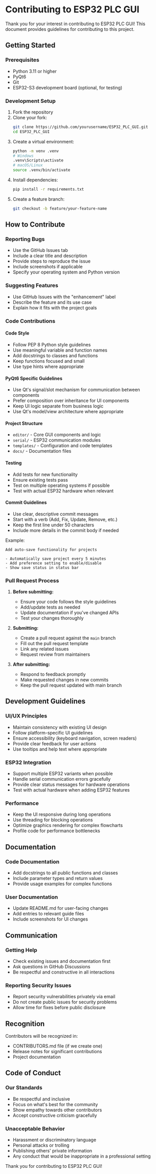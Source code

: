 # Contributing to ESP32 PLC GUI

Thank you for your interest in contributing to ESP32 PLC GUI! This document provides guidelines for contributing to this project.

## Getting Started

### Prerequisites
- Python 3.11 or higher
- PyQt6
- Git
- ESP32-S3 development board (optional, for testing)

### Development Setup
1. Fork the repository
2. Clone your fork:
   ```bash
   git clone https://github.com/yourusername/ESP32_PLC_GUI.git
   cd ESP32_PLC_GUI
   ```
3. Create a virtual environment:
   ```bash
   python -m venv .venv
   # Windows
   .venv\Scripts\activate
   # macOS/Linux
   source .venv/bin/activate
   ```
4. Install dependencies:
   ```bash
   pip install -r requirements.txt
   ```
5. Create a feature branch:
   ```bash
   git checkout -b feature/your-feature-name
   ```

## How to Contribute

### Reporting Bugs
- Use the GitHub Issues tab
- Include a clear title and description
- Provide steps to reproduce the issue
- Include screenshots if applicable
- Specify your operating system and Python version

### Suggesting Features
- Use GitHub Issues with the "enhancement" label
- Describe the feature and its use case
- Explain how it fits with the project goals

### Code Contributions

#### Code Style
- Follow PEP 8 Python style guidelines
- Use meaningful variable and function names
- Add docstrings to classes and functions
- Keep functions focused and small
- Use type hints where appropriate

#### PyQt6 Specific Guidelines
- Use Qt's signal/slot mechanism for communication between components
- Prefer composition over inheritance for UI components
- Keep UI logic separate from business logic
- Use Qt's model/view architecture where appropriate

#### Project Structure
- `editor/` - Core GUI components and logic
- `serial/` - ESP32 communication modules
- `templates/` - Configuration and code templates
- `docs/` - Documentation files

#### Testing
- Add tests for new functionality
- Ensure existing tests pass
- Test on multiple operating systems if possible
- Test with actual ESP32 hardware when relevant

#### Commit Guidelines
- Use clear, descriptive commit messages
- Start with a verb (Add, Fix, Update, Remove, etc.)
- Keep the first line under 50 characters
- Include more details in the commit body if needed

Example:
```
Add auto-save functionality for projects

- Automatically save project every 5 minutes
- Add preference setting to enable/disable
- Show save status in status bar
```

### Pull Request Process

1. **Before submitting:**
   - Ensure your code follows the style guidelines
   - Add/update tests as needed
   - Update documentation if you've changed APIs
   - Test your changes thoroughly

2. **Submitting:**
   - Create a pull request against the `main` branch
   - Fill out the pull request template
   - Link any related issues
   - Request review from maintainers

3. **After submitting:**
   - Respond to feedback promptly
   - Make requested changes in new commits
   - Keep the pull request updated with main branch

## Development Guidelines

### UI/UX Principles
- Maintain consistency with existing UI design
- Follow platform-specific UI guidelines
- Ensure accessibility (keyboard navigation, screen readers)
- Provide clear feedback for user actions
- Use tooltips and help text where appropriate

### ESP32 Integration
- Support multiple ESP32 variants when possible
- Handle serial communication errors gracefully
- Provide clear status messages for hardware operations
- Test with actual hardware when adding ESP32 features

### Performance
- Keep the UI responsive during long operations
- Use threading for blocking operations
- Optimize graphics rendering for complex flowcharts
- Profile code for performance bottlenecks

## Documentation

### Code Documentation
- Add docstrings to all public functions and classes
- Include parameter types and return values
- Provide usage examples for complex functions

### User Documentation
- Update README.md for user-facing changes
- Add entries to relevant guide files
- Include screenshots for UI changes

## Communication

### Getting Help
- Check existing issues and documentation first
- Ask questions in GitHub Discussions
- Be respectful and constructive in all interactions

### Reporting Security Issues
- Report security vulnerabilities privately via email
- Do not create public issues for security problems
- Allow time for fixes before public disclosure

## Recognition

Contributors will be recognized in:
- CONTRIBUTORS.md file (if we create one)
- Release notes for significant contributions
- Project documentation

## Code of Conduct

### Our Standards
- Be respectful and inclusive
- Focus on what's best for the community
- Show empathy towards other contributors
- Accept constructive criticism gracefully

### Unacceptable Behavior
- Harassment or discriminatory language
- Personal attacks or trolling
- Publishing others' private information
- Any conduct that would be inappropriate in a professional setting

Thank you for contributing to ESP32 PLC GUI!
